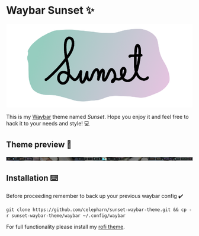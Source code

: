 # Waybar Sunset ✨
<p align="center">
  <img src="sunset.png" />
</p>
<p> This is my <a href="https://github.com/Alexays/Waybar">Waybar</a> theme named <em>Sunset</em>. Hope you enjoy it and feel free to hack it to your needs and style! 💻
</p>

## Theme preview 👀
<p align="center">
  <img src="image.png" />
</p>

## Installation ⌨️
Before proceeding remember to back up your previous waybar config ✔️
```
git clone https://github.com/celepharn/sunset-waybar-theme.git && cp -r sunset-waybar-theme/waybar ~/.config/waybar
```
<p> For full functionality please install my <a href="https://github.com/celepharn/rofi-theme-sunset">rofi theme</a>. </p>
